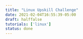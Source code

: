 ```yaml
---
title: "Linux Upskill Challenge"
date: 2021-02-04T16:55:39-05:00
draft: halffalse
tutorials: ['linux']
status: done
---
```


